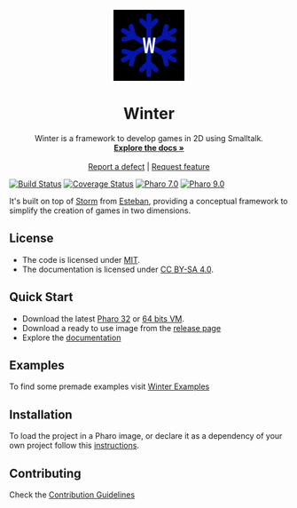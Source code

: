 <p align="center"><img src="assets/logos/128x128.png">
 <h1 align="center">Winter</h1>
  <p align="center">
    Winter is a framework to develop games in 2D using Smalltalk.
    <br>
    <a href="docs/"><strong>Explore the docs »</strong></a>
    <br>
    <br>
    <a href="https://github.com/ba-st/Winter/issues/new?labels=Type%3A+Defect">Report a defect</a>
    |
    <a href="https://github.com/ba-st/Winter/issues/new?labels=Type%3A+Feature">Request feature</a>
  </p>
</p>

[![Build Status](https://github.com/ba-st/Winter/workflows/Build/badge.svg?branch=release-candidate)](https://github.com/ba-st/Winter/actions?query=workflow%3ABuild)
[![Coverage Status](https://codecov.io/github/ba-st/Winter/coverage.svg?branch=release-candidate)](https://codecov.io/gh/ba-st/Winter/branch/release-candidate)
[![Pharo 7.0](https://img.shields.io/badge/Pharo-7.0-informational)](https://pharo.org)
[![Pharo 9.0](https://img.shields.io/badge/Pharo-9.0-informational)](https://pharo.org)

It's built on top of [Storm][] from [Esteban][], providing a conceptual framework to simplify the creation of games in two dimensions.

## License
- The code is licensed under [MIT](LICENSE).
- The documentation is licensed under [CC BY-SA 4.0](http://creativecommons.org/licenses/by-sa/4.0/).

## Quick Start

- Download the latest [Pharo 32](https://get.pharo.org/) or [64 bits VM](https://get.pharo.org/64/).
- Download a ready to use image from the [release page](https://github.com/ba-st/Winter/releases/latest)
- Explore the [documentation](docs/)

## Examples

To find some premade examples visit <a href="https://github.com/apiorno/Winter-Examples">Winter Examples</a>

## Installation

To load the project in a Pharo image, or declare it as a dependency of your own project follow this [instructions](docs/Installation.md).

## Contributing

Check the [Contribution Guidelines](CONTRIBUTING.md)


[esteban]: https://github.com/estebanlm
[storm]: https://github.com/cdlm/pharo-storm
[chipmunk2d physics engine]:https://chipmunk-physics.net/
